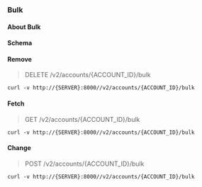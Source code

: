 ### Bulk

#### About Bulk

#### Schema



#### Remove

> DELETE /v2/accounts/{ACCOUNT_ID}/bulk

```curl
curl -v http://{SERVER}:8000//v2/accounts/{ACCOUNT_ID}/bulk
```

#### Fetch

> GET /v2/accounts/{ACCOUNT_ID}/bulk

```curl
curl -v http://{SERVER}:8000//v2/accounts/{ACCOUNT_ID}/bulk
```

#### Change

> POST /v2/accounts/{ACCOUNT_ID}/bulk

```curl
curl -v http://{SERVER}:8000//v2/accounts/{ACCOUNT_ID}/bulk
```

